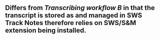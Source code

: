 ## **Differs from _Transcribing workflow B_ in that the transcript is stored as and managed in SWS Track Notes therefore relies on SWS/S&M extension being installed.**
